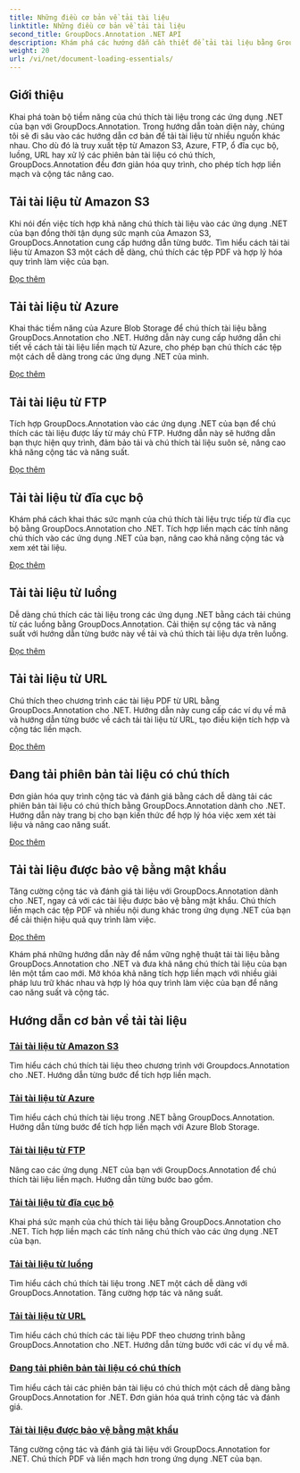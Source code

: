 ```yaml
---
title: Những điều cơ bản về tải tài liệu
linktitle: Những điều cơ bản về tải tài liệu
second_title: GroupDocs.Annotation .NET API
description: Khám phá các hướng dẫn cần thiết để tải tài liệu bằng GroupDocs.Annotation .NET. Tích hợp liền mạch với Amazon S3, Azure, FTP, ổ đĩa cục bộ, luồng, v.v.
weight: 20
url: /vi/net/document-loading-essentials/
---
```

## Giới thiệu

Khai phá toàn bộ tiềm năng của chú thích tài liệu trong các ứng dụng .NET của bạn với GroupDocs.Annotation. Trong hướng dẫn toàn diện này, chúng tôi sẽ đi sâu vào các hướng dẫn cơ bản để tải tài liệu từ nhiều nguồn khác nhau. Cho dù đó là truy xuất tệp từ Amazon S3, Azure, FTP, ổ đĩa cục bộ, luồng, URL hay xử lý các phiên bản tài liệu có chú thích, GroupDocs.Annotation đều đơn giản hóa quy trình, cho phép tích hợp liền mạch và cộng tác nâng cao.

## Tải tài liệu từ Amazon S3
Khi nói đến việc tích hợp khả năng chú thích tài liệu vào các ứng dụng .NET của bạn đồng thời tận dụng sức mạnh của Amazon S3, GroupDocs.Annotation cung cấp hướng dẫn từng bước. Tìm hiểu cách tải tài liệu từ Amazon S3 một cách dễ dàng, chú thích các tệp PDF và hợp lý hóa quy trình làm việc của bạn.

[Đọc thêm](./load-document-from-amazon-s3/)

## Tải tài liệu từ Azure
Khai thác tiềm năng của Azure Blob Storage để chú thích tài liệu bằng GroupDocs.Annotation cho .NET. Hướng dẫn này cung cấp hướng dẫn chi tiết về cách tải tài liệu liền mạch từ Azure, cho phép bạn chú thích các tệp một cách dễ dàng trong các ứng dụng .NET của mình.

[Đọc thêm](./load-document-from-azure/)

## Tải tài liệu từ FTP
Tích hợp GroupDocs.Annotation vào các ứng dụng .NET của bạn để chú thích các tài liệu được lấy từ máy chủ FTP. Hướng dẫn này sẽ hướng dẫn bạn thực hiện quy trình, đảm bảo tải và chú thích tài liệu suôn sẻ, nâng cao khả năng cộng tác và năng suất.

[Đọc thêm](./load-document-from-ftp/)

## Tải tài liệu từ đĩa cục bộ
Khám phá cách khai thác sức mạnh của chú thích tài liệu trực tiếp từ đĩa cục bộ bằng GroupDocs.Annotation cho .NET. Tích hợp liền mạch các tính năng chú thích vào các ứng dụng .NET của bạn, nâng cao khả năng cộng tác và xem xét tài liệu.

[Đọc thêm](./load-document-from-local-disk/)

## Tải tài liệu từ luồng
Dễ dàng chú thích các tài liệu trong các ứng dụng .NET bằng cách tải chúng từ các luồng bằng GroupDocs.Annotation. Cải thiện sự cộng tác và năng suất với hướng dẫn từng bước này về tải và chú thích tài liệu dựa trên luồng.

[Đọc thêm](./load-document-from-stream/)

## Tải tài liệu từ URL
Chú thích theo chương trình các tài liệu PDF từ URL bằng GroupDocs.Annotation cho .NET. Hướng dẫn này cung cấp các ví dụ về mã và hướng dẫn từng bước về cách tải tài liệu từ URL, tạo điều kiện tích hợp và cộng tác liền mạch.

[Đọc thêm](./load-document-from-url/)

## Đang tải phiên bản tài liệu có chú thích
Đơn giản hóa quy trình cộng tác và đánh giá bằng cách dễ dàng tải các phiên bản tài liệu có chú thích bằng GroupDocs.Annotation dành cho .NET. Hướng dẫn này trang bị cho bạn kiến thức để hợp lý hóa việc xem xét tài liệu và nâng cao năng suất.

[Đọc thêm](./loading-annotated-document-version/)

## Tải tài liệu được bảo vệ bằng mật khẩu
Tăng cường cộng tác và đánh giá tài liệu với GroupDocs.Annotation dành cho .NET, ngay cả với các tài liệu được bảo vệ bằng mật khẩu. Chú thích liền mạch các tệp PDF và nhiều nội dung khác trong ứng dụng .NET của bạn để cải thiện hiệu quả quy trình làm việc.

[Đọc thêm](./load-password-protected-documents/)

Khám phá những hướng dẫn này để nắm vững nghệ thuật tải tài liệu bằng GroupDocs.Annotation cho .NET và đưa khả năng chú thích tài liệu của bạn lên một tầm cao mới. Mở khóa khả năng tích hợp liền mạch với nhiều giải pháp lưu trữ khác nhau và hợp lý hóa quy trình làm việc của bạn để nâng cao năng suất và cộng tác.
## Hướng dẫn cơ bản về tải tài liệu
### [Tải tài liệu từ Amazon S3](./load-document-from-amazon-s3/)
Tìm hiểu cách chú thích tài liệu theo chương trình với Groupdocs.Annotation cho .NET. Hướng dẫn từng bước để tích hợp liền mạch.
### [Tải tài liệu từ Azure](./load-document-from-azure/)
Tìm hiểu cách chú thích tài liệu trong .NET bằng GroupDocs.Annotation. Hướng dẫn từng bước để tích hợp liền mạch với Azure Blob Storage.
### [Tải tài liệu từ FTP](./load-document-from-ftp/)
Nâng cao các ứng dụng .NET của bạn với GroupDocs.Annotation để chú thích tài liệu liền mạch. Hướng dẫn từng bước bao gồm.
### [Tải tài liệu từ đĩa cục bộ](./load-document-from-local-disk/)
Khai phá sức mạnh của chú thích tài liệu bằng GroupDocs.Annotation cho .NET. Tích hợp liền mạch các tính năng chú thích vào các ứng dụng .NET của bạn.
### [Tải tài liệu từ luồng](./load-document-from-stream/)
Tìm hiểu cách chú thích tài liệu trong .NET một cách dễ dàng với GroupDocs.Annotation. Tăng cường hợp tác và năng suất.
### [Tải tài liệu từ URL](./load-document-from-url/)
Tìm hiểu cách chú thích các tài liệu PDF theo chương trình bằng GroupDocs.Annotation cho .NET. Hướng dẫn từng bước với các ví dụ về mã.
### [Đang tải phiên bản tài liệu có chú thích](./loading-annotated-document-version/)
Tìm hiểu cách tải các phiên bản tài liệu có chú thích một cách dễ dàng bằng GroupDocs.Annotation for .NET. Đơn giản hóa quá trình cộng tác và đánh giá.
### [Tải tài liệu được bảo vệ bằng mật khẩu](./load-password-protected-documents/)
Tăng cường cộng tác và đánh giá tài liệu với GroupDocs.Annotation for .NET. Chú thích PDF và liền mạch hơn trong ứng dụng .NET của bạn.
